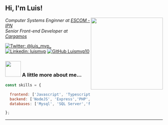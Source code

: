 <h2> Hi, I'm Luis! </h2>
<img align='right' src="https://media.giphy.com/media/GRfl6U6KOZXWg/giphy.gif" width="230">
<p><em>Computer Systems Enginner at <a href="https://www.escom.ipn.mx/">ESCOM - IPN</a></br>Senior Front-end Developer at <a href="https://cargamos.com/">Cargamos</a>
</em></p>

[![Twitter: @luis_mvp_](https://img.shields.io/twitter/follow/luis_mvp_?style=social)](https://twitter.com/luis_mvp_)
[![Linkedin: luismvp](https://img.shields.io/badge/-luismvp-blue?style=flat-square&logo=Linkedin&logoColor=white&link=https://www.linkedin.com/in/luismvp/)](https://www.linkedin.com/in/luismvp/)
[![GitHub Luismvp10](https://img.shields.io/github/followers/Luismvp10?label=follow&style=social)](https://github.com/Luismvp10)


### <img src="https://media.giphy.com/media/4oMoIbIQrvCjm/giphy.gif" width="50"> A little more about me...  

```javascript
const skills = {
  
  frontend: ['Javascript', 'Typescript', 'Angular', 'Vue', 'Vuex', 'RXJS', 'React', 'Ionic', 'Stencil JS', 'Gastby', 'SASS' ],
  backend: ['NodeJS', 'Express','PHP', 'Laravel', 'CakePHP', 'Laravel', 'Python', 'Django', 'Flask', 'Golang'],
  databases: ['Mysql', 'SQL Server','firestore','MongoDB', 'SQLite', 'PostgreSQL'],

};
```


---
